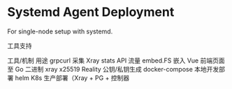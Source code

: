# Systemd Agent Deployment

For single-node setup with systemd.

工具支持

工具/机制	用途
grpcurl	采集 Xray stats API 流量
embed.FS	嵌入 Vue 前端页面至 Go 二进制
xray x25519	Reality 公钥/私钥生成
docker-compose	本地开发部署
helm	K8s 生产部署（Xray + PG + 控制器
